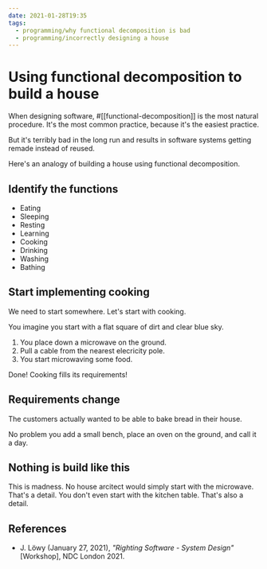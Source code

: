 ```yaml
---
date: 2021-01-28T19:35
tags: 
  - programming/why functional decomposition is bad
  - programming/incorrectly designing a house
---
```


# Using functional decomposition to build a house

When designing software, #[[functional-decomposition]] is the most natural procedure.
It's the most common practice, because it's the easiest practice.

But it's terribly bad in the long run and results in software systems getting
remade instead of reused.

Here's an analogy of building a house using functional decomposition.

## Identify the functions

- Eating
- Sleeping
- Resting
- Learning
- Cooking
- Drinking
- Washing
- Bathing

## Start implementing cooking

We need to start somewhere. Let's start with cooking.

You imagine you start with a flat square of dirt and clear blue sky.

1. You place down a microwave on the ground.
2. Pull a cable from the nearest elecricity pole.
3. You start microwaving some food.

Done! Cooking fills its requirements!

## Requirements change

The customers actually wanted to be able to bake bread in their house.

No problem you add a small bench, place an oven on the ground, and call it a day.

## Nothing is build like this

This is madness. No house arcitect would simply start with the microwave. That's
a detail. You don't even start with the kitchen table. That's also a detail.

## References

- J. Löwy (January 27, 2021), *"Righting Software - System Design"* [Workshop],
  NDC London 2021.
